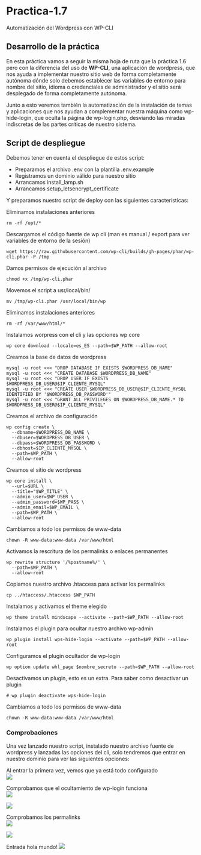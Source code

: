 # Practica-1.7
Automatización del Wordpress con WP-CLI
## Desarrollo de la práctica
En esta práctica vamos a seguir la misma hoja de ruta que la práctica 1.6 pero con la diferencia del uso de **WP-CLI**, una aplicación de wordpress, que nos ayuda a implementar nuestro sitio web de forma completamente autónoma dónde solo debemos establecer las variables de entorno para nombre del sitio, idioma o credenciales de administrador y el sitio será desplegado de forma completamente autónoma.  

Junto a esto veremos también la automatización de la instalación de temas y aplicaciones que nos ayudan a complementar nuestra máquina como wp-hide-login, que oculta la página de wp-login.php, desviando las miradas indiscretas de las partes críticas de nuestro sistema.

## Script de despliegue
Debemos tener en cuenta el despliegue de estos script:
* Preparamos el archivo .env con la plantilla .env.example
* Registramos un dominio válido para nuestro sitio
* Arrancamos install_lamp.sh
* Arrancamos setup_letsencrypt_certificate

Y preparamos nuestro script de deploy con las siguientes características:  

Eliminamos instalaciones anteriores
```
rm -rf /opt/*
```  

Descargamos el código fuente de wp cli (man es manual / export para ver variables de entorno de la sesión)
```
wget https://raw.githubusercontent.com/wp-cli/builds/gh-pages/phar/wp-cli.phar -P /tmp
```  
Damos permisos de ejecución al archivo

```
chmod +x /tmp/wp-cli.phar
```  
Movemos el script a usr/local/bin/
```
mv /tmp/wp-cli.phar /usr/local/bin/wp
```  
Eliminamos instalaciones anteriores
```
rm -rf /var/www/html/*
```
Instalamos worpress con el cli y las opciones wp core
```
wp core download --locale=es_ES --path=$WP_PATH --allow-root
```
Creamos la base de datos de wordpress
```
mysql -u root <<< "DROP DATABASE IF EXISTS $WORDPRESS_DB_NAME"
mysql -u root <<< "CREATE DATABASE $WORDPRESS_DB_NAME"
mysql -u root <<< "DROP USER IF EXISTS $WORDPRESS_DB_USER@$IP_CLIENTE_MYSQL"
mysql -u root <<< "CREATE USER $WORDPRESS_DB_USER@$IP_CLIENTE_MYSQL IDENTIFIED BY '$WORDPRESS_DB_PASSWORD'"
mysql -u root <<< "GRANT ALL PRIVILEGES ON $WORDPRESS_DB_NAME.* TO $WORDPRESS_DB_USER@$IP_CLIENTE_MYSQL"
```
Creamos el archivo de configuración
```
wp config create \
  --dbname=$WORDPRESS_DB_NAME \
  --dbuser=$WORDPRESS_DB_USER \
  --dbpass=$WORDPRESS_DB_PASSWORD \
  --dbhost=$IP_CLIENTE_MYSQL \
  --path=$WP_PATH \
  --allow-root
```
Creamos el sitio de wordpress
```
wp core install \
  --url=$URL \
  --title="$WP_TITLE" \
  --admin_user=$WP_USER \
  --admin_password=$WP_PASS \
  --admin_email=$WP_EMAIL \
  --path=$WP_PATH \
  --allow-root
```
Cambiamos a todo los permisos de www-data
```
chown -R www-data:www-data /var/www/html
```
Activamos la rescritura de los permalinks o enlaces permanentes 
```
wp rewrite structure '/%postname%/' \
  --path=$WP_PATH \
  --allow-root
```
Copiamos nuestro archivo .htaccess para activar los permalinks
```
cp ../htaccess/.htaccess $WP_PATH
```
Instalamos y activamos el theme elegido
```
wp theme install mindscape --activate --path=$WP_PATH --allow-root
```
Instalamos el plugin para ocultar nuestro archivo wp-admin
```
wp plugin install wps-hide-login --activate --path=$WP_PATH --allow-root
```
Configuramos el plugin ocultador de wp-login
```
wp option update whl_page $nombre_secreto --path=$WP_PATH --allow-root
```
Desactivamos un plugin, esto es un extra. Para saber como desactivar un plugin
```
# wp plugin deactivate wps-hide-login
```
Cambiamos a todo los permisos de www-data
```
chown -R www-data:www-data /var/www/html
```

### Comprobaciones
Una vez lanzado nuestro script, instalado nuestro archivo fuente de wordpress y lanzadas las opciones del cli, solo tendremos que entrar en nuestro dominio para ver las siguientes opciones:  

Al entrar la primera vez, vemos que ya está todo configurado  
![](/images/1.png)  

Comprobamos que el ocultamiento de wp-login funciona  
![](/images/2.png)  
  
![](/images/3.png)  

Comprobamos los permalinks  
![](/images/4.png)  

![](/images/5.png)  

Entrada hola mundo!
![](/images/6.png)  